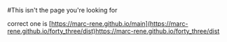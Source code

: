 #This isn't the page you're looking for

correct one is [https://marc-rene.github.io/main](https://marc-rene.github.io/forty_three/dist)https://marc-rene.github.io/forty_three/dist
